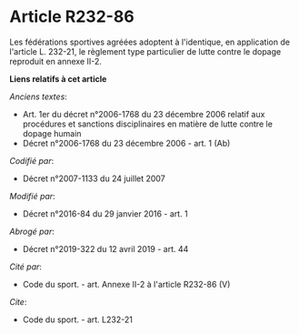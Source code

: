 # Article R232-86

Les fédérations sportives agréées adoptent à l'identique, en application de l'article L. 232-21, le règlement type
particulier de lutte contre le dopage reproduit en annexe II-2.

**Liens relatifs à cet article**

_Anciens textes_:

  - Art. 1er du décret n°2006-1768 du 23 décembre 2006 relatif aux procédures et sanctions disciplinaires en matière de lutte contre le dopage humain
  - Décret n°2006-1768 du 23 décembre 2006 - art. 1 (Ab)

_Codifié par_:

  - Décret n°2007-1133 du 24 juillet 2007

_Modifié par_:

  - Décret n°2016-84 du 29 janvier 2016 - art. 1

_Abrogé par_:

  - Décret n°2019-322 du 12 avril 2019 - art. 44

_Cité par_:

  - Code du sport. - art. Annexe II-2 à l'article R232-86 (V)

_Cite_:

  - Code du sport. - art. L232-21
